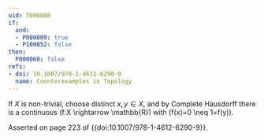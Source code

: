 ```yaml
---
uid: T000080
if:
  and:
  - P000009: true
  - P100052: false
then:
  P000060: false
refs:
- doi: 10.1007/978-1-4612-6290-9
  name: Counterexamples in Topology
---
```


If $X$ is non-trivial, choose distinct $x,y \in X$, and
by Complete Hausdorff there is a continuous
\(f:X \rightarrow \mathbb{R}\) with \(f(x)=0 \neq 1=f(y)\).

Asserted on page 223 of {{doi:10.1007/978-1-4612-6290-9}}.
